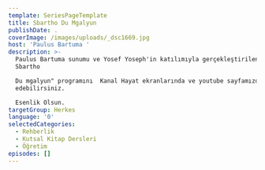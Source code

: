 ```yaml
---
template: SeriesPageTemplate
title: Sbartho Du Mgalyun
publishDate: .
coverImage: /images/uploads/_dsc1669.jpg
host: 'Paulus Bartuma '
description: >-
  Paulus Bartuma sunumu ve Yosef Yoseph'in katılımıyla gerçekleştirilen "
  Sbartho 

  Du mgalyun" programını  Kanal Hayat ekranlarında ve youtube sayfamızdan takip
  edebilirsiniz.

  Esenlik Olsun.
targetGroup: Herkes
language: '0'
selectedCategories:
  - Rehberlik
  - Kutsal Kitap Dersleri
  - Öğretim
episodes: []
---
```


